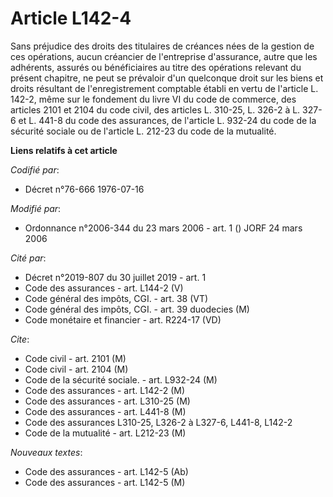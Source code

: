 # Article L142-4

Sans préjudice des droits des titulaires de créances nées de la gestion de ces opérations, aucun créancier de l'entreprise
d'assurance, autre que les adhérents, assurés ou bénéficiaires au titre des opérations relevant du présent chapitre, ne peut
se prévaloir d'un quelconque droit sur les biens et droits résultant de l'enregistrement comptable établi en vertu de
l'article L. 142-2, même sur le fondement du livre VI du code de commerce, des articles 2101 et 2104 du code civil, des
articles L. 310-25, L. 326-2 à L. 327-6 et L. 441-8 du code des assurances, de l'article L. 932-24 du code de la sécurité
sociale ou de l'article L. 212-23 du code de la mutualité.

**Liens relatifs à cet article**

_Codifié par_:

  - Décret n°76-666 1976-07-16

_Modifié par_:

  - Ordonnance n°2006-344 du 23 mars 2006 - art. 1 () JORF 24 mars 2006

_Cité par_:

  - Décret n°2019-807 du 30 juillet 2019 - art. 1
  - Code des assurances - art. L144-2 (V)
  - Code général des impôts, CGI. - art. 38 (VT)
  - Code général des impôts, CGI. - art. 39 duodecies (M)
  - Code monétaire et financier - art. R224-17 (VD)

_Cite_:

  - Code civil - art. 2101 (M)
  - Code civil - art. 2104 (M)
  - Code de la sécurité sociale. - art. L932-24 (M)
  - Code des assurances - art. L142-2 (M)
  - Code des assurances - art. L310-25 (M)
  - Code des assurances - art. L441-8 (M)
  - Code des assurances L310-25, L326-2 à L327-6, L441-8, L142-2
  - Code de la mutualité - art. L212-23 (M)

_Nouveaux textes_:

  - Code des assurances - art. L142-5 (Ab)
  - Code des assurances - art. L142-5 (M)
